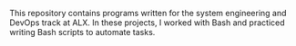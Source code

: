 This repository contains programs written for the system engineering and DevOps track at ALX. In these projects, I worked with Bash and practiced writing Bash scripts to automate tasks.
